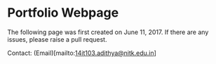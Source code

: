 # Portfolio Webpage

The following page was first created on June 11, 2017.
If there are any issues, please raise a pull request.

Contact:
(Email)[mailto:14it103.adithya@nitk.edu.in]